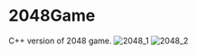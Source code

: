 # 2048Game

C++ version of 2048 game.
![2048_1](https://user-images.githubusercontent.com/72929760/200706457-c7268b75-7d4e-4216-86cd-c3c34ad5410b.png)
![2048_2](https://user-images.githubusercontent.com/72929760/200706585-0b40a782-c194-4c41-a087-3277414e2a4d.png)

